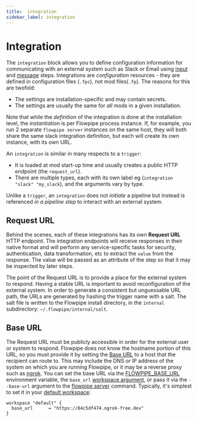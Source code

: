 ```yaml
---
title:  integration
sidebar_label: integration
---
```



# Integration

The `integration` block allows you to define configuration information for communicating with an external system such as Slack or Email using [input](/docs/flowpipe-hcl/step/input) and [message](/docs/flowpipe-hcl/step/message) steps. Integrations are *configuration* resources - they are defined in configuration files (`.fpc`), not mod files(`.fp`).  The reasons for this are twofold:
- The settings are installation-specific and may contain secrets.
- The settings are usually the same for *all* mods in a given installation.

Note that while the *definition* of the integration is done at the installation level, the *instantiation* is per Flowpipe process instance.  If, for example, you run 2 separate `flowpipe server` instances on the same host, they will both share the same slack integration definition, but each will create its own instance, with its own URL.

An `integration` is similar in many respects to a `trigger`:
- It is loaded at mod start-up time and usually creates a public HTTP endpoint (the `request_url`).
- There are multiple types, each with its own label eg (`integration "slack" "my_slack`), and the arguments vary by type.

Unlike a `trigger`, an `integration` does not *initiate* a pipeline but instead is referenced *in a pipeline step* to interact with an external system.

## Request URL
Behind the scenes, each of these integrations has its own **Request URL** HTTP endpoint.  The integration endpoints will receive responses in their native format and will perform any service-specific tasks for security, authentication, data transformation, etc to extract the `value` from the response.  The value will be passed as an attribute of the step so that it may be inspected by later steps. 

The point of the Request URL is to provide a place for the external system to respond.  Having a stable URL is important to avoid reconfiguration of the external system.  In order to generate a consistent but unguessable URL path, the URLs are generated by hashing the trigger name with a salt.  The salt file is written to the Flowpipe install directory, in the `internal` subdirectory: `~/.flowpipe/internal/salt`.  

## Base URL
The Request URL must be publicly accessible in order for the external user or system to respond.  Flowpipe does not know the hostname portion of this URL, so you must provide it by setting the [Base URL](/docs/reference/env-vars/flowpipe_base_url) to a host that the recipient can route to.  This may include the DNS or IP address of the system on which you are running Flowpipe, or it may be a reverse proxy such as [ngrok](https://ngrok.com/). You can set the base URL via the [FLOWPIPE_BASE_URL](/docs/reference/env-vars/flowpipe_base_url) environment variable, the `base_url` [workspace argument](/docs/reference/config-files/workspace), or pass it via the `--base-url` argument to the [flowpipe server](/docs/reference/cli/server) command.  Typically, it's simplest to set it in your [default workspace](http://localhost:3000/docs/run/workspaces#using-workspaces):

```hcl
workspace "default" {
  base_url      = "https://84c5df474.ngrok-free.dev"
}
```


